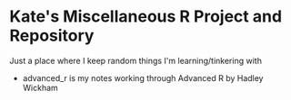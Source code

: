 # Kate's Miscellaneous R Project and Repository
Just a place where I keep random things I'm learning/tinkering with

* advanced_r is my notes working through Advanced R by Hadley Wickham
